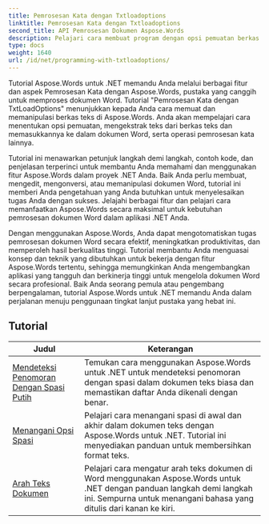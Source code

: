 ```yaml
---
title: Pemrosesan Kata dengan Txtloadoptions
linktitle: Pemrosesan Kata dengan Txtloadoptions
second_title: API Pemrosesan Dokumen Aspose.Words
description: Pelajari cara membuat program dengan opsi pemuatan berkas teks di Aspose.Words untuk .NET. Pelajari cara menentukan penyandian, mengabaikan karakter yang tidak dikenal, menangani jeda baris, dan banyak lagi dengan tutorial langkah demi langkah dan contoh kode dalam C#.
type: docs
weight: 1640
url: /id/net/programming-with-txtloadoptions/
---
```

Tutorial Aspose.Words untuk .NET memandu Anda melalui berbagai fitur dan aspek Pemrosesan Kata dengan Aspose.Words, pustaka yang canggih untuk memproses dokumen Word. Tutorial "Pemrosesan Kata dengan TxtLoadOptions" menunjukkan kepada Anda cara memuat dan memanipulasi berkas teks di Aspose.Words. Anda akan mempelajari cara menentukan opsi pemuatan, mengekstrak teks dari berkas teks dan memasukkannya ke dalam dokumen Word, serta operasi pemrosesan kata lainnya.

Tutorial ini menawarkan petunjuk langkah demi langkah, contoh kode, dan penjelasan terperinci untuk membantu Anda memahami dan menggunakan fitur Aspose.Words dalam proyek .NET Anda. Baik Anda perlu membuat, mengedit, mengonversi, atau memanipulasi dokumen Word, tutorial ini memberi Anda pengetahuan yang Anda butuhkan untuk menyelesaikan tugas Anda dengan sukses. Jelajahi berbagai fitur dan pelajari cara memanfaatkan Aspose.Words secara maksimal untuk kebutuhan pemrosesan dokumen Word dalam aplikasi .NET Anda.

Dengan menggunakan Aspose.Words, Anda dapat mengotomatiskan tugas pemrosesan dokumen Word secara efektif, meningkatkan produktivitas, dan memperoleh hasil berkualitas tinggi. Tutorial membantu Anda menguasai konsep dan teknik yang dibutuhkan untuk bekerja dengan fitur Aspose.Words tertentu, sehingga memungkinkan Anda mengembangkan aplikasi yang tangguh dan berkinerja tinggi untuk mengelola dokumen Word secara profesional. Baik Anda seorang pemula atau pengembang berpengalaman, tutorial Aspose.Words untuk .NET memandu Anda dalam perjalanan menuju penggunaan tingkat lanjut pustaka yang hebat ini.

 ## Tutorial
| Judul | Keterangan |
| --- | --- |
| [Mendeteksi Penomoran Dengan Spasi Putih](./detect-numbering-with-whitespaces/) | Temukan cara menggunakan Aspose.Words untuk .NET untuk mendeteksi penomoran dengan spasi dalam dokumen teks biasa dan memastikan daftar Anda dikenali dengan benar. |
| [Menangani Opsi Spasi](./handle-spaces-options/) | Pelajari cara menangani spasi di awal dan akhir dalam dokumen teks dengan Aspose.Words untuk .NET. Tutorial ini menyediakan panduan untuk membersihkan format teks. |
| [Arah Teks Dokumen](./document-text-direction/) | Pelajari cara mengatur arah teks dokumen di Word menggunakan Aspose.Words untuk .NET dengan panduan langkah demi langkah ini. Sempurna untuk menangani bahasa yang ditulis dari kanan ke kiri. |